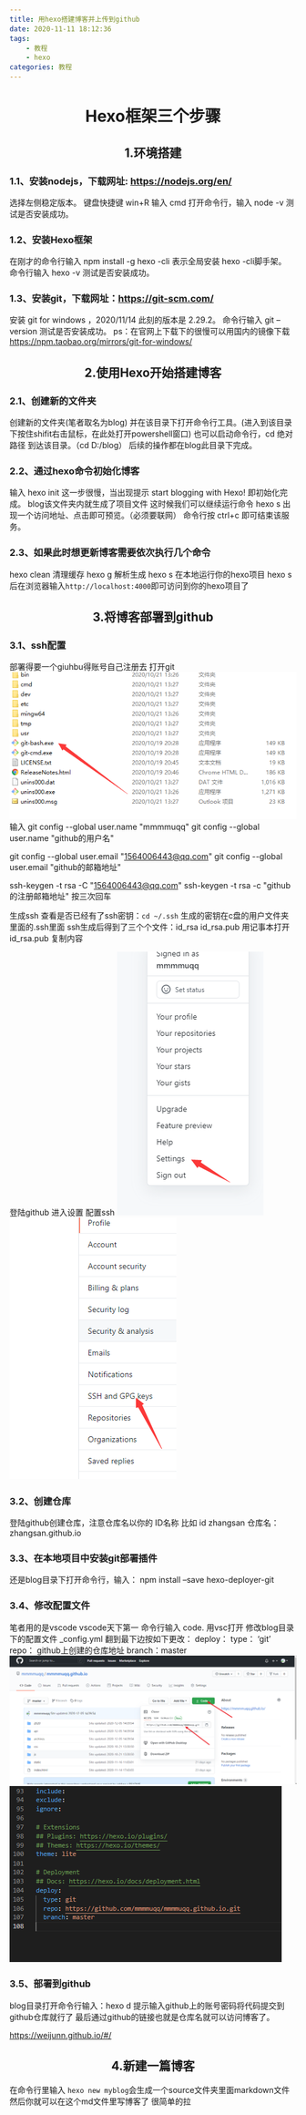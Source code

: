 ```yaml
---
title: 用hexo搭建博客并上传到github
date: 2020-11-11 18:12:36
tags: 
    - 教程
    - hexo
categories: 教程
---
```

# <center>Hexo框架三个步骤<center>

## <center>1.环境搭建<center>

### 1.1、安装nodejs，下载网址: https://nodejs.org/en/
选择左侧稳定版本。
键盘快捷键 win+R 输入 cmd 打开命令行，输入 node -v 测试是否安装成功。

  <!-- more -->
### 1.2、安装Hexo框架
在刚才的命令行输入 npm install -g hexo -cli
表示全局安装 hexo -cli脚手架。
命令行输入 hexo -v 测试是否安装成功。

### 1.3、安装git，下载网址：https://git-scm.com/
安装 git for windows ，2020/11/14 此刻的版本是 2.29.2。
命令行输入 git –version 测试是否安装成功。
ps：在官网上下载下的很慢可以用国内的镜像下载
https://npm.taobao.org/mirrors/git-for-windows/



## <center>2.使用Hexo开始搭建博客<center>

### 2.1、创建新的文件夹
创建新的文件夹(笔者取名为blog)
并在该目录下打开命令行工具。(进入到该目录下按住shifit右击鼠标，在此处打开powershell窗口)
也可以启动命令行，cd 绝对路径 到达该目录。（cd D:/blog）
后续的操作都在blog此目录下完成。

### 2.2、通过hexo命令初始化博客
输入 hexo init
这一步很慢，当出现提示 start blogging with Hexo! 即初始化完成。
blog该文件夹内就生成了项目文件
这时候我们可以继续运行命令 hexo s
出现一个访问地址、点击即可预览。（必须要联网）
命令行按 ctrl+c 即可结束该服务。

### 2.3、如果此时想更新博客需要依次执行几个命令
hexo clean 清理缓存
hexo g 解析生成
hexo s 在本地运行你的hexo项目
hexo s 后在浏览器输入`http://localhost:4000`即可访问到你的hexo项目了

## <center>3.将博客部署到github<center>

### 3.1、ssh配置
部署得要一个giuhbu得账号自己注册去
打开git 
![asdf](./博客/git1.png)
输入
git config --global user.name "mmmmuqq"
git config --global user.name "github的用户名"

git config --global user.email "1564006443@qq.com"
git config --global user.email "github的邮箱地址"

ssh-keygen -t rsa -C "1564006443@qq.com"
ssh-keygen -t rsa -c "github的注册邮箱地址"
按三次回车

生成ssh
查看是否已经有了ssh密钥：`cd ~/.ssh`
生成的密钥在c盘的用户文件夹里面的.ssh里面
ssh生成后得到了三个个文件：id_rsa id_rsa.pub 
用记事本打开 id_rsa.pub 复制内容

登陆github 进入设置 配置ssh
![asdf](./博客/ssh1.png)
![asdf](./博客/ssh2.png)

### 3.2、创建仓库
登陆github创建仓库，注意仓库名以你的 ID名称 比如 id zhangsan 仓库名：zhangsan.github.io

### 3.3、在本地项目中安装git部署插件
还是blog目录下打开命令行，输入： npm install –save hexo-deployer-git

### 3.4、修改配置文件
笔者用的是vscode vscode天下第一
命令行输入 code. 用vsc打开
修改blog目录下的配置文件 _config.yml
翻到最下边按如下更改：
deploy：
type： ‘git’
repo： github上创建的仓库地址
branch：master
![asdf](./博客/dizhi.png)
![asdf](./博客/peizhi.png)

### 3.5、部署到github
blog目录打开命令行输入：hexo d
提示输入github上的账号密码将代码提交到github仓库就行了
最后通过github的链接也就是仓库名就可以访问博客了。

https://weijunn.github.io/#/
## <center> 4.新建一篇博客 <center>
在命令行里输入 `hexo new myblog`会生成一个source文件夹里面markdown文件然后你就可以在这个md文件里写博客了
很简单的拉